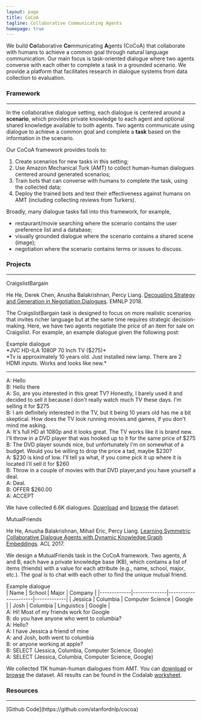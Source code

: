```yaml
---
layout: page
title: CoCoA 
tagline: Collaborative Communicating Agents
homepage: true
---
```


We build **Co**llaborative **Co**mmunicating **A**gents (CoCoA) that
collaborate with humans to achieve a common goal through natural language communication.
Our main focus is task-oriented dialogue where two agents converse with each other to complete a task in a grounded scenario.
We provide a platform that facilitates research in dialogue systems from data collection to evaluation.

### Framework
<hr/>

In the collaborative dialogue setting, each dialogue is centered around a **scenario**,
which provides private knowledge to each agent and optional shared knowledge available to both agents.
Two agents communicate using dialogue to achieve a common goal and complete a **task** based on 
the information in the scenario. 

Our CoCoA framework provides tools to:

1. Create scenarios for new tasks in this setting;
2. Use Amazon Mechanical Turk (AMT) to collect human-human dialogues centered around generated scenarios;
3. Train bots that can converse with humans to complete the task, using the collected data;
4. Deploy the trained bots and test their effectiveness against humans on AMT (including collecting reviews from Turkers).

Broadly, many dialogue tasks fall into this framework, for example,

* restaurant/movie searching where the scenario contains the user preference list and a database;
* visually grounded dialogue where the scenario contains a shared scene (image); 
* negotiation where the scenario contains terms or issues to discuss.

### Projects 
<hr/>

<div class="project" id="craigslist" markdown="1">

<div class="project-header">CraigslistBargain</div>

He He, Derek Chen, Anusha Balakrishnan, Percy Liang.
[Decoupling Strategy and Generation in Negotiation Dialogues]().
EMNLP 2018.

The CraigslistBargain task is designed to focus on more realistic scenarios that
invites richer language but at the same time requires strategic decision-making. 
Here, we have two agents negotiate the price of an item for sale on Craigslist.
For example, an example dialogue given the following post:

<div class="panel panel-success" markdown="1">
<div class="panel-heading">Example dialogue</div>
<div class="panel-body" markdown="1">
*JVC HD-ILA 1080P 70 Inch TV ($275)*<br/>
*Tv is approximately 10 years old. Just installed new lamp. There are 2 HDMI inputs. Works and looks like new.*
<hr/>
A: Hello <br>
B: Hello there<br>
A: So, are you interested in this great TV? Honestly, I barely used it and decided to sell it because I don't really watch much TV these days. I'm selling it for $275<br>
B: I am definitely interested in the TV, but it being 10 years old has me a bit skeptical. How does the TV look running movies and games, if you don't mind me asking.<br>
A: It's full HD at 1080p and it looks great. The TV works like it is brand new. I'll throw in a DVD player that was hooked up to it for the same price of $275<br>
B: The DVD player sounds nice, but unfortunately I'm on somewhat of a budget. Would you be willing to drop the price a tad, maybe $230?<br>
A: $230 is kind of low. I'll tell ya what, if you come pick it up where it is located I'll sell it for $260<br>
B: Throw in a couple of movies with that DVD player,and you have yourself a deal.<br>
A: Deal.<br>
B: OFFER $260.00<br>
A: ACCEPT<br>
</div>
</div>

We have collected 6.6K dialogues.
[Download](https://worksheets.codalab.org/worksheets/0x453913e76b65495d8b9730d41c7e0a0c/) and
[browse](https://cs.stanford.edu/~hehe/transcripts.html)
the dataset.

</div>

<div class="project" id="mutualfriend" markdown="1">

<div class="project-header">MutualFriends</div>

He He, Anusha Balakrishnan, Mihail Eric, Percy Liang.
[Learning Symmetric Collaborative Dialogue Agents with Dynamic Knowledge Graph Embeddings](https://arxiv.org/pdf/1704.07130.pdf).
ACL 2017.

We design a MutualFriends task in the CoCoA framework.
Two agents, A and B, each have a private knowledge base (KB),
which contains a list of items (friends) with a value for each attribute (e.g., name, school, major, etc.).
The goal is to chat with each other to find the unique mutual friend.

<div class="panel panel-success" markdown="1">
<div class="panel-heading">Example dialogue</div>
<div class="panel-body" markdown="1">
| Name        | School       | Major                | Company     |
|-------------|--------------|----------------------|-------------|
| Jessica     | Columbia     | Computer Science     | Google      |
| Josh        | Columbia     | Linguistics          | Google      |

<br/>
A: Hi! Most of my friends work for Google<br/>
B: do you have anyone who went to columbia?<br/> 
A: Hello?<br/>
A: I have Jessica a friend of mine<br/>
A: and Josh, both went to columbia<br/>
B: or anyone working at apple?<br/>
B: SELECT (Jessica, Columbia, Computer Science, Google)<br/>
A: SELECT (Jessica, Columbia, Computer Science, Google)<br/>

</div>
</div>

We collected 11K human-human dialogues from AMT.
You can [download](https://worksheets.codalab.org/bundles/0x5a4cefea7fd443cea15aa532bb8fcd67/)
or [browse](https://worksheets.codalab.org/rest/bundles/0x2b7d7cb170b0475fa998f3ddf3c32893/contents/blob/chat_viewer/chat.html)
the dataset.
All results can be found in the Codalab [worksheet](https://worksheets.codalab.org/worksheets/0xc757f29f5c794e5eb7bfa8ca9c945573/).

</div>

### Resources
<hr/>
[Github Code](https://github.com/stanfordnlp/cocoa)
